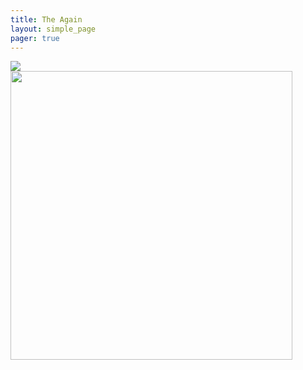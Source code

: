 ```yaml
---
title: The Again
layout: simple_page
pager: true
---
```


<style type="text/css">

.zoomer {
  border: none;
  margin: 0 auto;
  transition: all 0.5s ease;
  -webkit-transition: all 0.5s ease;
  -moz-transition: all 0.5s ease;
  -ms-transition: all 0.5s ease;
}

.zoomer:hover {
  -webkit-transform: scale(1.5);
  -moz-transform: scale(1.5);
  -o-transform: scale(1.5);
  transform: scale(1.5);
}

</style>

<div class="zoomer">
  <img src="http://www.yr.no/place/Netherlands/North_Brabant/Tilburg/avansert_meteogram.png" align='center' ></img>
</div>
<div>
  <img src='http://knmi.nl/neerslagradar/images/meest_recente_radarloop451.gif' width='451' height='462' frameborder='0'></img>
</div>
